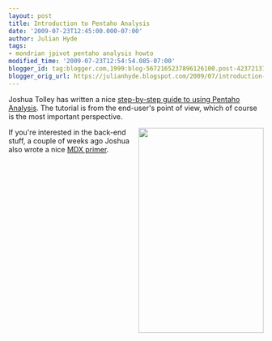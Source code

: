 ```yaml
---
layout: post
title: Introduction to Pentaho Analysis
date: '2009-07-23T12:45:00.000-07:00'
author: Julian Hyde
tags:
- mondrian jpivot pentaho analysis howto
modified_time: '2009-07-23T12:54:54.085-07:00'
blogger_id: tag:blogger.com,1999:blog-5672165237896126100.post-4237213732088786678
blogger_orig_url: https://julianhyde.blogspot.com/2009/07/introduction-to-pentaho-analysis.html
---
```


Joshua Tolley has written a nice [step-by-step
guide to using Pentaho Analysis](https://wiki.csinitiative.com/display/tri/Pentaho+Analysis+-+OLAP+How-To).
The tutorial is from the end-user's point of view, which of course is
the most important perspective.

<a onblur="try {parent.deselectBloggerImageGracefully();} catch(e) {}"
    href="https://wiki.csinitiative.com/download/attachments/2425482/OLAPnavigator.png?version=1&modificationDate=1247768365022">
  <img style="float:right; margin:0 0 10px 10px;cursor:pointer; cursor:hand;width: 247px; height: 405px;"
      src="https://wiki.csinitiative.com/download/attachments/2425482/OLAPnavigator.png?version=1&modificationDate=1247768365022"
      border="0" alt="" />
</a>

If you're interested in the back-end stuff, a couple of weeks ago
Joshua also wrote a nice [MDX primer](http://blog.endpoint.com/2009/07/mdx.html).
